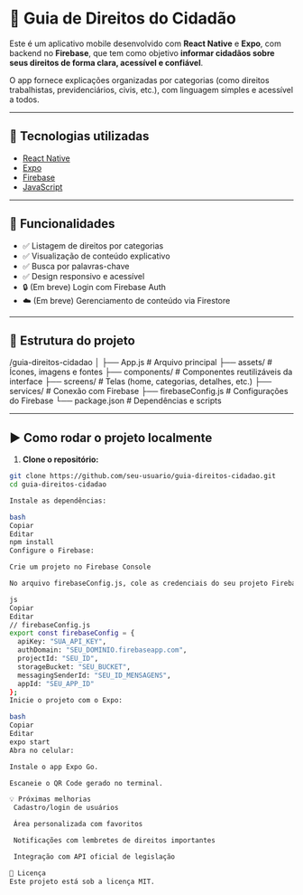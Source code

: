 # 📖 Guia de Direitos do Cidadão

Este é um aplicativo mobile desenvolvido com **React Native** e **Expo**, com backend no **Firebase**, que tem como objetivo **informar cidadãos sobre seus direitos de forma clara, acessível e confiável**.

O app fornece explicações organizadas por categorias (como direitos trabalhistas, previdenciários, civis, etc.), com linguagem simples e acessível a todos.

---

## 🚀 Tecnologias utilizadas

- [React Native](https://reactnative.dev/)
- [Expo](https://expo.dev/)
- [Firebase](https://firebase.google.com/)
- [JavaScript](https://developer.mozilla.org/pt-BR/docs/Web/JavaScript)

---

## 📱 Funcionalidades

- ✅ Listagem de direitos por categorias
- ✅ Visualização de conteúdo explicativo
- ✅ Busca por palavras-chave
- ✅ Design responsivo e acessível
- 🔒 (Em breve) Login com Firebase Auth
- ☁️ (Em breve) Gerenciamento de conteúdo via Firestore

---

## 📁 Estrutura do projeto
/guia-direitos-cidadao
│
├── App.js # Arquivo principal
├── assets/ # Ícones, imagens e fontes
├── components/ # Componentes reutilizáveis da interface
├── screens/ # Telas (home, categorias, detalhes, etc.)
├── services/ # Conexão com Firebase
├── firebaseConfig.js # Configurações do Firebase
└── package.json # Dependências e scripts


---

## ▶️ Como rodar o projeto localmente

1. **Clone o repositório:**

```bash
git clone https://github.com/seu-usuario/guia-direitos-cidadao.git
cd guia-direitos-cidadao

Instale as dependências:

bash
Copiar
Editar
npm install
Configure o Firebase:

Crie um projeto no Firebase Console

No arquivo firebaseConfig.js, cole as credenciais do seu projeto Firebase:

js
Copiar
Editar
// firebaseConfig.js
export const firebaseConfig = {
  apiKey: "SUA_API_KEY",
  authDomain: "SEU_DOMINIO.firebaseapp.com",
  projectId: "SEU_ID",
  storageBucket: "SEU_BUCKET",
  messagingSenderId: "SEU_ID_MENSAGENS",
  appId: "SEU_APP_ID"
};
Inicie o projeto com o Expo:

bash
Copiar
Editar
expo start
Abra no celular:

Instale o app Expo Go.

Escaneie o QR Code gerado no terminal.

💡 Próximas melhorias
 Cadastro/login de usuários

 Área personalizada com favoritos

 Notificações com lembretes de direitos importantes

 Integração com API oficial de legislação

📌 Licença
Este projeto está sob a licença MIT.




